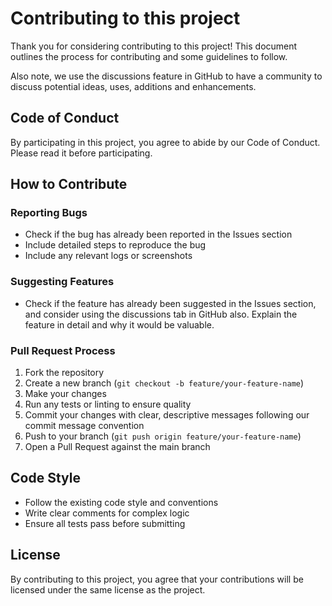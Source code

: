 # Contributing to this project

Thank you for considering contributing to this project! This document outlines the process for contributing and some guidelines to follow.

Also note, we use the discussions feature in GitHub to have a community to discuss potential ideas, uses, additions and enhancements.

## Code of Conduct

By participating in this project, you agree to abide by our Code of Conduct. Please read it before participating.

## How to Contribute

### Reporting Bugs

- Check if the bug has already been reported in the Issues section
- Include detailed steps to reproduce the bug
- Include any relevant logs or screenshots

### Suggesting Features

- Check if the feature has already been suggested in the Issues section, and consider using the discussions tab in GitHub also. Explain the feature in detail and why it would be valuable.

### Pull Request Process

1. Fork the repository
2. Create a new branch (`git checkout -b feature/your-feature-name`)
3. Make your changes
4. Run any tests or linting to ensure quality
5. Commit your changes with clear, descriptive messages following our commit message convention
6. Push to your branch (`git push origin feature/your-feature-name`)
7. Open a Pull Request against the main branch


## Code Style

- Follow the existing code style and conventions
- Write clear comments for complex logic
- Ensure all tests pass before submitting

## License

By contributing to this project, you agree that your contributions will be licensed under the same license as the project.
